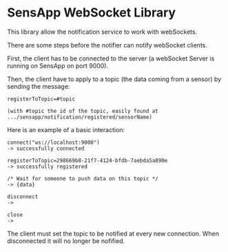# SensApp WebSocket Library

This library allow the notification service to work with webSockets.

There are some steps before the notifier can notify webSocket clients.


First, the client has to be connected to the server (a webSocket Server is running on SensApp on port 9000).

Then, the client have to apply to a topic (the data coming from a sensor) by sending the message:

    registerToTopic=#topic

    (with #topic the id of the topic, easily found at .../sensapp/notification/registered/sensorName)

Here is an example of a basic interaction:

    connect("ws://localhost:9000")
    -> successfully connected

    registerToTopic=298669b8-21f7-4124-bfdb-7aebda5a890e
    -> successfully registered

    /* Wait for someone to push data on this topic */
    -> {data}

    disconnect
    ->

    close
    ->


The client must set the topic to be notified at every new connection. When disconnected it will no longer be nofified.
